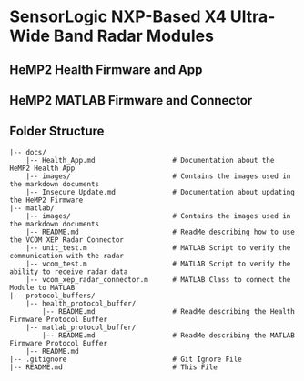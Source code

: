 # SensorLogic NXP-Based X4 Ultra-Wide Band Radar Modules

## HeMP2 Health Firmware and App

## HeMP2 MATLAB Firmware and Connector

## Folder Structure
    |-- docs/
        |-- Health_App.md                   # Documentation about the HeMP2 Health App
        |-- images/                         # Contains the images used in the markdown documents
        |-- Insecure_Update.md              # Documentation about updating the HeMP2 Firmware
    |-- matlab/
        |-- images/                         # Contains the images used in the markdown documents
        |-- README.md                       # ReadMe describing how to use the VCOM XEP Radar Connector
        |-- unit_test.m                     # MATLAB Script to verify the communication with the radar
        |-- vcom_test.m                     # MATLAB Script to verify the ability to receive radar data
        |-- vcom_xep_radar_connector.m      # MATLAB Class to connect the Module to MATLAB
    |-- protocol_buffers/
        |-- health_protocol_buffer/
            |-- README.md                   # ReadMe describing the Health Firmware Protocol Buffer
        |-- matlab_protocol_buffer/
            |-- README.md                   # ReadMe describing the MATLAB Firmware Protocol Buffer
        |-- README.md
    |-- .gitignore                          # Git Ignore File
    |-- README.md                           # This File
